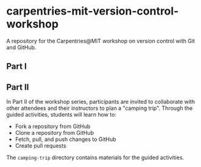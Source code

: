 # carpentries-mit-version-control-workshop
A repository for the Carpentries@MIT workshop on version control with Git and GitHub.

## Part I

## Part II

In Part II of the workshop series, participants are invited to collaborate with other attendees and their instructors to plan a "camping trip". Through the guided activities, students will learn how to:
* Fork a repository from GitHub
* Clone a repository from GitHub
* Fetch, pull, and push changes to GitHub
* Create pull requests

The `camping-trip` directory contains materials for the guided activities. 



